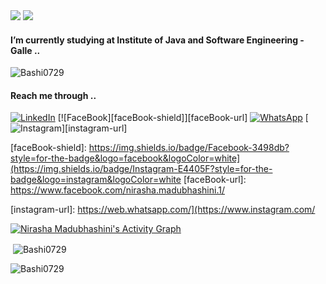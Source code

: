 
<img src="https://readme-typing-svg.herokuapp.com?size=32&vCenter=true&width=760&lines=Hello+%F0%9F%91%8B%2C+I'm+Nirasha+Madubhashini...">
<img src="https://readme-typing-svg.herokuapp.com?size=32&vCenter=true&width=760&lines=Welcome+to+my+github+profile...">

#### I’m currently studying at Institute of Java and Software Engineering - Galle ..

<p align="left"> <img src="https://komarev.com/ghpvc/?username=NirashaMadubhashini&label=Profile%20views&color=0e75b6&style=flat" alt="Bashi0729" /> </p>

#### Reach me through ..

[![LinkedIn][linkedin-shield]][linkedin-url]
[![FaceBook][faceBook-shield]][faceBook-url]
[![WhatsApp][whatsApp-shield]][whatsApp-url]
[![Instagram][instagram-shield]][instagram-url]

[linkedin-shield]: https://img.shields.io/badge/-LinkedIn-black.svg?style=for-the-badge&logo=linkedin&colorB=555
[linkedin-url]: http://www.linkedin.com/in/nirasha-madubhashini-888877201

[faceBook-shield]: https://img.shields.io/badge/Facebook-3498db?style=for-the-badge&logo=facebook&logoColor=white](https://img.shields.io/badge/Instagram-E4405F?style=for-the-badge&logo=instagram&logoColor=white
[faceBook-url]: https://www.facebook.com/nirasha.madubhashini.1/

[whatsApp-shield]: https://img.shields.io/badge/WhatsApp-25D366?style=for-the-badge&logo=whatsapp&logoColor=white
[whatsApp-url]: https://web.whatsapp.com/

[instagram-shield]: https://img.shields.io/badge/Instagram-25D366?style=for-the-badge&logo=instagram&logoColor=white
[instagram-url]: https://web.whatsapp.com/](https://www.instagram.com/


<!-- [![Nirasha's GitHub activity graph](https://activity-graph.herokuapp.com/graph?username=NirashaMadubhashini&&theme=xcode)](https://github.com/NirashaMadubhashini) -->

<a href="https://github.com/NirashaMadubhashini/github-readme-activity-graph"><img alt="Nirasha Madubhashini's Activity Graph" src="https://activity-graph.herokuapp.com/graph?username=NirashaMadubhashini&bg_color=0D1117&color=5BCDEC&line=5BCDEC&point=FFFFFF&hide_border=true" /></a>
 


<!-- <p><img align="left" src="https://github-readme-stats.vercel.app/api/top-langs?username=NirashaMadubhashini&show_icons=true&locale=en&layout=compact&theme=tokyonight" alt="Bashi0729" /></p> -->

<p>&nbsp;<img align="center" src="https://github-readme-stats.vercel.app/api?username=NirashaMadubhashini&show_icons=true&locale=en&theme=tokyonight" alt="Bashi0729" /></p>

<p><img align="center" src="https://github-readme-streak-stats.herokuapp.com/?user=NirashaMadubhashini&&theme=tokyonight" alt="Bashi0729" /></p>



